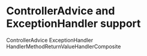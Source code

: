 # ControllerAdvice and ExceptionHandler support

ControllerAdvice
ExceptionHandler
HandlerMethodReturnValueHandlerComposite
